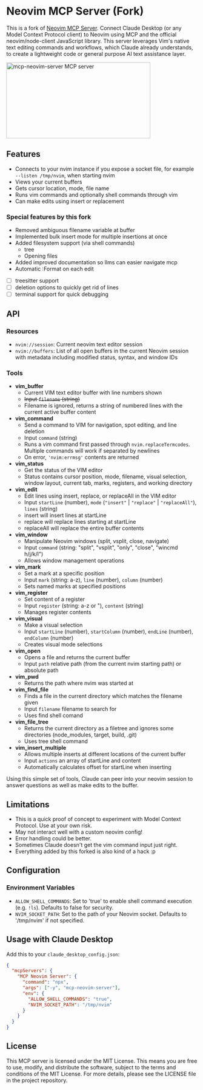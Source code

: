 # Neovim MCP Server (Fork)

This is a fork of [Neovim MCP Server](https://github.com/bigcodegen/mcp-neovim-server).
Connect Claude Desktop (or any Model Context Protocol client) to Neovim using MCP and the official neovim/node-client JavaScript library. This server leverages Vim's native text editing commands and workflows, which Claude already understands, to create a lightweight code or general purpose AI text assistance layer.

<a href="https://glama.ai/mcp/servers/s0fywdwp87"><img width="380" height="200" src="https://glama.ai/mcp/servers/s0fywdwp87/badge" alt="mcp-neovim-server MCP server" /></a>

## Features

- Connects to your nvim instance if you expose a socket file, for example `--listen /tmp/nvim`, when starting nvim
- Views your current buffers
- Gets cursor location, mode, file name
- Runs vim commands and optionally shell commands through vim
- Can make edits using insert or replacement

### Special features by this fork

- Removed ambiguous filename variable at buffer
- Implemented bulk insert mode for multiple insertions at once
- Added filesystem support (via shell commands)
  - tree
  - Opening files
- Added improved documentation so llms can easier navigate mcp
- Automatic :Format on each edit
- [ ] treesitter support
- [ ] deletion options to quickly get rid of lines
- [ ] terminal support for quick debugging

## API

### Resources

- `nvim://session`: Current neovim text editor session
- `nvim://buffers`: List of all open buffers in the current Neovim session with metadata including modified status, syntax, and window IDs

### Tools

- **vim_buffer**
  - Current VIM text editor buffer with line numbers shown
  - ~~Input `filename` (string)~~
  - Filename is ignored, returns a string of numbered lines with the current active buffer content
- **vim_command**
  - Send a command to VIM for navigation, spot editing, and line deletion
  - Input `command` (string)
  - Runs a vim command first passed through `nvim.replaceTermcodes`. Multiple commands will work if separated by newlines
  - On error, `'nvim:errmsg'` contents are returned
- **vim_status**
  - Get the status of the VIM editor
  - Status contains cursor position, mode, filename, visual selection, window layout, current tab, marks, registers, and working directory
- **vim_edit**
  - Edit lines using insert, replace, or replaceAll in the VIM editor
  - Input `startLine` (number), `mode` (`"insert"` | `"replace"` | `"replaceAll"`), `lines` (string)
  - insert will insert lines at startLine
  - replace will replace lines starting at startLine
  - replaceAll will replace the entire buffer contents
- **vim_window**
  - Manipulate Neovim windows (split, vsplit, close, navigate)
  - Input `command` (string: "split", "vsplit", "only", "close", "wincmd h/j/k/l")
  - Allows window management operations
- **vim_mark**
  - Set a mark at a specific position
  - Input `mark` (string: a-z), `line` (number), `column` (number)
  - Sets named marks at specified positions
- **vim_register**
  - Set content of a register
  - Input `register` (string: a-z or "), `content` (string)
  - Manages register contents
- **vim_visual**
  - Make a visual selection
  - Input `startLine` (number), `startColumn` (number), `endLine` (number), `endColumn` (number)
  - Creates visual mode selections
- **vim_open**
  - Opens a file and returns the current buffer
  - Input `path` relative path (from the current nvim starting path) or absolute path
- **vim_pwd**
  - Returns the path where nvim was started at
- **vim_find_file**
  - Finds a file in the current directory which matches the filename given
  - Input `filename` filename to search for
  - Uses find shell comand
- **vim_file_tree**
  - Returns the current directory as a filetree and ignores some directories (node_modules, target, build, .git)
  - Uses tree shell command
- **vim_insert_multiple**
  - Allows multiple inserts at different locations of the current buffer
  - Input `actions` an array of startLine and content
  - Automatically calculates offset for startLine when inserting

Using this simple set of tools, Claude can peer into your neovim session to answer questions as well as make edits to the buffer.

## Limitations

- This is a quick proof of concept to experiment with Model Context Protocol. Use at your own risk.
- May not interact well with a custom neovim config!
- Error handling could be better.
- Sometimes Claude doesn't get the vim command input just right.
- Everything added by this forked is also kind of a hack :p

## Configuration

### Environment Variables

- `ALLOW_SHELL_COMMANDS`: Set to 'true' to enable shell command execution (e.g. `!ls`). Defaults to false for security.
- `NVIM_SOCKET_PATH`: Set to the path of your Neovim socket. Defaults to '/tmp/nvim' if not specified.

## Usage with Claude Desktop

Add this to your `claude_desktop_config.json`:

```json
{
  "mcpServers": {
    "MCP Neovim Server": {
      "command": "npx",
      "args": ["-y", "mcp-neovim-server"],
      "env": {
        "ALLOW_SHELL_COMMANDS": "true",
        "NVIM_SOCKET_PATH": "/tmp/nvim"
      }
    }
  }
}
```

## License

This MCP server is licensed under the MIT License. This means you are free to use, modify, and distribute the software, subject to the terms and conditions of the MIT License. For more details, please see the LICENSE file in the project repository.
